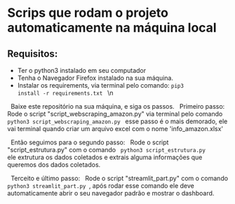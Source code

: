  
# Scrips que rodam o projeto automaticamente na máquina local </h1>

## Requisitos: 
- Ter o python3 instalado em seu computador  
- Tenha o Navegador Firefox instalado na sua máquina.  
- Instalar os requirements, via terminal pelo comando: <code>pip3 install -r requirements.txt </code>  \n

&nbsp; Baixe este repositório na sua máquina, e siga os passos.
&nbsp; Primeiro passo: 
&nbsp; Rode o script "script_webscraping_amazon.py" via terminal pelo comando <code> python3 script_webscraping_amazon.py </code>
esse passo é o mais demorado, ele vai terminal quando criar um arquivo excel com o nome 'info_amazon.xlsx'
 
&nbsp; Então seguimos para o segundo passo:
&nbsp; Rode o script "script_estrutura.py" com o comando <code> python3 script_estrutura.py </code> ele extrutura os dados coletados e extrais alguma informações que queremos dos dados coletados.
 
&nbsp; Terceito e último passo:
&nbsp; Rode o script "streamlit_part.py" com o comando <code> python3 streamlit_part.py </code>, após rodar esse comando ele deve automaticamente abrir o seu navegador padrão e mostrar o dashboard.
